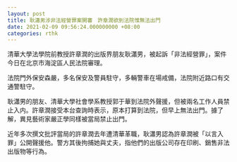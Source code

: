 ```yaml
---
layout: post
title: 耿瀟男涉非法經營罪案開審　許章潤欲到法院惟無法出門
date: 2021-02-09 09:56:24.000000000 +08:00
categories: rthk
---
```


清華大學法學院前教授許章潤的出版界朋友耿瀟男，被起訴「非法經營罪」，案件今日在北京市海淀區人民法院審理。

法院門外保安森嚴，多名保安及警員駐守，多輛警車在場戒備，法院附近路口有交通警駐守。

耿瀟男的朋友、清華大學社會學系教授郭于華到法院外聲援，但被兩名工作人員禁止入内。許章潤接受本台查詢時表示，原本打算到法院，但早上無法出門。據了解，異見藝術家嚴正學同樣被當局禁止出門。

近年多次撰文批評當局的許章潤去年遭清華革職，耿瀟男認為許章潤被「以言入罪」公開聲援他。警方其後拘捕她與丈夫，指他們的出版公司存在印刷、銷售非法出版物等行為。
